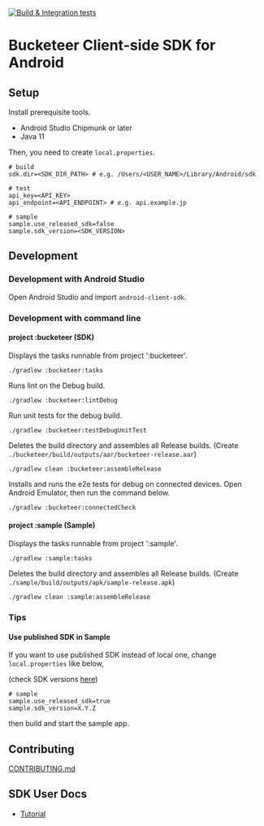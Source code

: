 [![Build & Integration tests](https://github.com/bucketeer-io/android-client-sdk/actions/workflows/build.yml/badge.svg)](https://github.com/bucketeer-io/android-client-sdk/actions/workflows/build.yml)

# Bucketeer Client-side SDK for Android

## Setup

Install prerequisite tools.

- Android Studio Chipmunk or later
- Java 11

Then, you need to create `local.properties`.

```
# build
sdk.dir=<SDK_DIR_PATH> # e.g. /Users/<USER_NAME>/Library/Android/sdk

# test
api_key=<API_KEY>
api_endpoint=<API_ENDPOINT> # e.g. api.example.jp

# sample
sample.use_released_sdk=false
sample.sdk_version=<SDK_VERSION>
```

## Development

### Development with Android Studio

Open Android Studio and import `android-client-sdk`.

### Development with command line

#### project :bucketeer (SDK)

Displays the tasks runnable from project ':bucketeer'.

```
./gradlew :bucketeer:tasks
```

Runs lint on the Debug build.

```
./gradlew :bucketeer:lintDebug
```

Run unit tests for the debug build.

```
./gradlew :bucketeer:testDebugUnitTest
```

Deletes the build directory and assembles all Release builds. (Create `./bucketeer/build/outputs/aar/bucketeer-release.aar`)

```
./gradlew clean :bucketeer:assembleRelease
```

Installs and runs the e2e tests for debug on connected devices. Open Android Emulator, then run the command below.

```
./gradlew :bucketeer:connectedCheck
```

#### project :sample (Sample)

Displays the tasks runnable from project ':sample'.

```
./gradlew :sample:tasks
```

Deletes the build directory and assembles all Release builds. (Create `./sample/build/outputs/apk/sample-release.apk`)

```
./gradlew clean :sample:assembleRelease
```

### Tips

#### Use published SDK in Sample

If you want to use published SDK instead of local one, change `local.properties` like below,

(check SDK versions [here](https://repo1.maven.org/maven2/jp/bucketeer/sdk-android/))

```
# sample
sample.use_released_sdk=true
sample.sdk_version=X.Y.Z
```

then build and start the sample app.

## Contributing

[CONTRIBUTING.md](./CONTRIBUTING.md)

## SDK User Docs

- [Tutorial](https://docs.bucketeer.io/sdk/client-side/android)

